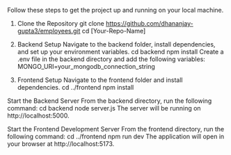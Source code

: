Follow these steps to get the project up and running on your local machine.

1. Clone the Repository
   git clone https://github.com/dhananjay-gupta3/employees.git
cd [Your-Repo-Name]

2. Backend Setup
Navigate to the backend folder, install dependencies, and set up your environment variables.
cd backend
npm install
Create a .env file in the backend directory and add the following variables:
MONGO_URI=your_mongodb_connection_string

3. Frontend Setup
Navigate to the frontend folder and install dependencies.
cd ../frontend
npm install

 Start the Backend Server
From the backend directory, run the following command:
cd backend
node server.js
The server will be running on http://localhost:5000.

 Start the Frontend Development Server
From the frontend directory, run the following command:
cd ../frontend
npm run dev
The application will open in your browser at http://localhost:5173.

